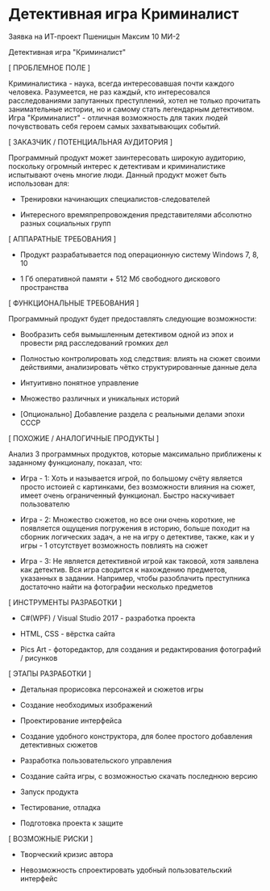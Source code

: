 # Детективная игра Криминалист
Заявка на ИТ-проект
Пшеницын Максим 10 МИ-2

Детективная игра "Криминалист"

[ ПРОБЛЕМНОЕ ПОЛЕ ]

Криминалистика - наука, всегда интересовавшая почти каждого человека. Разумеется, не раз каждый, кто интересовался расследованиями
запутанных преступлений, хотел не только прочитать занимательные истории, но и самому стать легендарным детективом. Игра "Криминалист" -  отличная возможность для таких людей почувствовать себя героем самых захватывающих событий.
 
[ ЗАКАЗЧИК / ПОТЕНЦИАЛЬНАЯ АУДИТОРИЯ ]

Программный продукт может заинтересовать широкую аудиторию, поскольку огромный интерес к детективам и криминалистике испытывают очень
многие люди. Данный продукт может быть использован для:

* Тренировки начинающих специалистов-следователей

* Интересного времяпрепровождения представителями абсолютно разных социальных групп

[ АППАРАТНЫЕ ТРЕБОВАНИЯ ]

* Продукт разрабатывается под операционную систему Windows 7, 8, 10

* 1 Гб оперативной памяти + 512 Мб свободного дискового пространства

[ ФУНКЦИОНАЛЬНЫЕ ТРЕБОВАНИЯ ]

Программный продукт будет предоставлять следующие возможности:

* Вообразить себя вымышленным детективом одной из эпох и провести ряд расследований громких дел

* Полностью контролировать ход следствия: влиять на сюжет своими действиями, анализировать чётко структурированные данные дела

* Интуитивно понятное управление

* Множество различных и уникальных историй

* [Опционально] Добавление раздела с реальными делами эпохи СССР

[ ПОХОЖИЕ / АНАЛОГИЧНЫЕ ПРОДУКТЫ ]

Анализ 3 программных продуктов, которые максимально приближены к заданному функционалу, показал, что:

* Игра - 1: Хоть и называется игрой, по большому счёту является просто истоией с картинками, без возможности влияния на сюжет, имеет очень
ограниченный функционал. Быстро наскучивает пользователю

* Игра - 2: Множество сюжетов, но все они очень короткие, не появляется ощущения погружения в историю, больше походит на сборник
логических задач, а не на игру о детективе, также, как и у игры - 1 отсутствует возможность повлиять на сюжет

* Игра - 3: Не является детективной игрой как таковой, хотя заявлена как детектив. Вся игра сводится к нахождению предметов, указанных в
задании. Например, чтобы разоблачить преступника достаточно найти на фотографии несколько предметов

[ ИНСТРУМЕНТЫ РАЗРАБОТКИ ]

* C#(WPF) / Visual Studio 2017 - разработка проекта

* HTML, CSS - вёрстка сайта

* Pics Art - фоторедактор, для создания и редактирования фотографий / рисунков 

[ ЭТАПЫ РАЗРАБОТКИ ]

* Детальная прорисовка персонажей и сюжетов игры

* Создание необходимых изображений

* Проектирование интерфейса

* Создание удобного конструктора, для более простого добавления детективных сюжетов

* Разработка пользовательского управления

* Создание сайта игры, с возможностью скачать последнюю версию

* Запуск продукта

* Тестирование, отладка

* Подготовка проекта к защите

[ ВОЗМОЖНЫЕ РИСКИ ]

* Творческий кризис автора

* Невозможность спроектировать удобный пользовательский интерфейс

